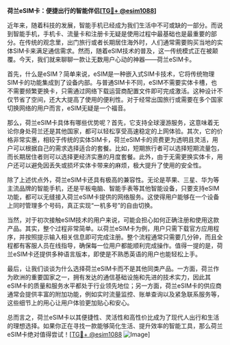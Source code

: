 **荷兰eSIM卡：便捷出行的智能伴侣[[TG💪+ @esim1088](https://t.me/s/esim1088)]**

近年来，随着科技的发展，智能手机已经成为我们生活中不可或缺的一部分。而说到智能手机，手机卡、流量卡和注册卡无疑是使用过程中最基础也是最重要的部分。在传统的观念里，出门旅行或者长期居住海外时，人们通常需要购买当地的实体SIM卡来满足通信需求。然而，随着eSIM技术的普及，这一传统模式正在被颠覆。今天，我们就来聊聊一款让无数用户心动的神器——荷兰eSIM卡。

首先，什么是eSIM？简单来说，eSIM是一种嵌入式SIM卡技术，它将传统物理SIM卡的功能集成到了设备内部。与普通SIM卡不同，eSIM不需要实体卡槽，也不需要频繁更换卡，只需通过网络下载运营商配置文件即可完成激活。这种设计不仅节省了空间，还大大提高了使用的便利性。对于经常出国旅行或需要在多个国家切换网络的用户而言，eSIM无疑是一个福音。

那么，荷兰eSIM卡具体有哪些优势呢？首先，它支持全球漫游服务，这意味着无论你身处荷兰还是其他国家，都可以轻松享受高速稳定的上网体验。其次，它的价格非常实惠，相较于传统的实体SIM卡，荷兰eSIM卡的资费更为透明且灵活，用户可以根据自己的需求选择适合的套餐。比如，短期旅行者可以选择短期流量包，而长期居住者则可以选择更经济实惠的月度套餐。此外，由于无需更换实体卡，用户还可以避免因丢失或损坏实体卡带来的麻烦，极大提升了使用的安全性。

除了上述优点外，荷兰eSIM卡还具有极高的兼容性。无论是苹果、三星、华为等主流品牌的智能手机，还是平板电脑、智能手表等其他智能设备，只要支持eSIM功能，都可以无缝接入荷兰eSIM卡提供的网络服务。这使得用户能够在一个设备上同时管理多个号码，真正实现“一机多号”的自由切换。

当然，对于初次接触eSIM技术的用户来说，可能会担心如何正确注册和使用这款产品。其实，整个过程非常简单。以荷兰eSIM卡为例，用户只需下载官方应用程序，并按照提示输入相关信息即可完成注册。整个流程通常只需要几分钟，而且全程都有客服人员在线指导，确保每一位用户都能顺利完成操作。值得一提的是，荷兰eSIM卡还提供多种语言版本，即使是不熟悉英语的用户也能轻松上手。

最后，让我们谈谈为什么选择荷兰eSIM卡而不是其他同类产品。一方面，荷兰作为欧洲的重要国家之一，拥有发达的通信基础设施和先进的技术实力，因此其eSIM卡的质量和服务水平都处于行业领先地位；另一方面，荷兰eSIM卡的供应商通常会提供丰富的附加功能，例如实时流量监控、账单查询以及紧急联系服务等，这些细节上的用心让用户体验更加贴心和安心。

总而言之，荷兰eSIM卡以其便捷性、灵活性和高性价比成为了现代人出行和生活的理想选择。如果你正在寻找一款能够简化生活、提升效率的智能工具，那么荷兰eSIM卡绝对值得尝试！[[TG💪+ @esim1088](https://t.me/s/esim1088) ![Image](https://i.postimg.cc/4NQfJmqS/Snipaste-2025-05-13-00-14-12.png)]